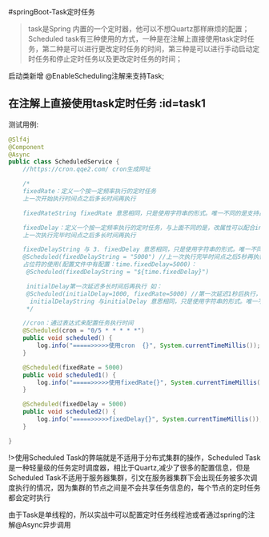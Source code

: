#springBoot-Task定时任务

>task是Spring 内置的一个定时器，他可以不想Quartz那样麻烦的配置；Scheduled task有三种使用的方式，一种是在注解上直接使用task定时任务，第二种是可以进行更改定时任务的时间，第三种是可以进行手动启动定时任务和停止定时任务以及更改定时任务的时间；

启动类新增 @EnableScheduling注解来支持Task;

## 在注解上直接使用task定时任务 :id=task1

测试用例:
```java
@Slf4j
@Component
@Async
public class ScheduledService {
    //https://cron.qqe2.com/ cron生成网址

    /*
    fixedRate：定义一个按一定频率执行的定时任务
    上一次开始执行时间点之后多长时间再执行

    fixedRateString fixedRate 意思相同，只是使用字符串的形式。唯一不同的是支持占位符。

    fixedDelay：定义一个按一定频率执行的定时任务，与上面不同的是，改属性可以配合initialDelay，
    上一次执行完毕时间点之后多长时间再执行

    fixedDelayString 与 3. fixedDelay 意思相同，只是使用字符串的形式。唯一不同的是支持占位符。如：
    @Scheduled(fixedDelayString = "5000") //上一次执行完毕时间点之后5秒再执行
    占位符的使用(配置文件中有配置：time.fixedDelay=5000)：
     @Scheduled(fixedDelayString = "${time.fixedDelay}")

     initialDelay第一次延迟多长时间后再执行 如：
     @Scheduled(initialDelay=1000, fixedRate=5000) //第一次延迟1秒后执行，之后按fixedRate的规则每5秒执行一次
      initialDelayString 与initialDelay 意思相同，只是使用字符串的形式。唯一不同的是支持占位符。
     */

    //cron：通过表达式来配置任务执行时间
    @Scheduled(cron = "0/5 * * * * *")
    public void scheduled() {
        log.info("=====>>>>>使用cron  {}", System.currentTimeMillis());
    }

    @Scheduled(fixedRate = 5000)
    public void scheduled1() {
        log.info("=====>>>>>使用fixedRate{}", System.currentTimeMillis());
    }

    @Scheduled(fixedDelay = 5000)
    public void scheduled2() {
        log.info("=====>>>>>fixedDelay{}", System.currentTimeMillis());
    }

}
```

!>使用Scheduled Task的弊端就是不适用于分布式集群的操作，Scheduled Task是一种轻量级的任务定时调度器，相比于Quartz,减少了很多的配置信息，但是Scheduled Task不适用于服务器集群，引文在服务器集群下会出现任务被多次调度执行的情况，因为集群的节点之间是不会共享任务信息的，每个节点的定时任务都会定时执行

由于Task是单线程的，所以实战中可以配置定时任务线程池或者通过spring的注解@Async异步调用